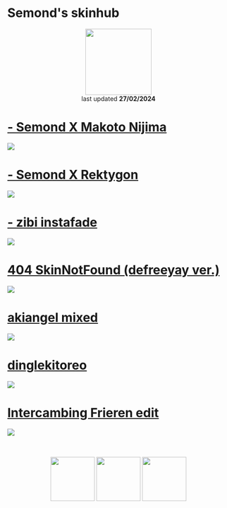 # Semond's skinhub

<p align="center">
<a href="https://osu.ppy.sh/users/18592109">
  <img src="https://a.ppy.sh/18592108"  
       width="150"
       height="150"></a>
<br>
last updated <b>27/02/2024</b>
</p>

# [- Semond X Makoto Nijima](https://github.com/ryancranie/skinhub/raw/tyfh/player/semond/-%20Semond%20X%20Makoto%20Nijima.osk)
[![](https://i.imgur.com/sEQl3qS.jpeg)](https://github.com/ryancranie/skinhub/raw/tyfh/player/semond/-%20Semond%20X%20Makoto%20Nijima.osk)

# [- Semond X Rektygon](https://github.com/ryancranie/skinhub/raw/tyfh/player/semond/-%20Semond%20X%20Rektygon.osk)
[![](https://i.imgur.com/WNpq70Z.jpeg)](https://github.com/ryancranie/skinhub/raw/tyfh/player/semond/-%20Semond%20X%20Rektygon.osk)

# [- zibi instafade](https://github.com/ryancranie/skinhub/raw/tyfh/player/semond/-%20zibi%20instafade.osk)
[![](https://i.imgur.com/m3Mx2TT.jpeg)](https://github.com/ryancranie/skinhub/raw/tyfh/player/semond/-%20zibi%20instafade.osk)

# [404 SkinNotFound (defreeyay ver.)](https://github.com/ryancranie/skinhub/raw/tyfh/player/semond/404%20SkinNotFound%20(defreeyay%20ver.).osk)
[![](https://i.imgur.com/4VAFhTS.jpeg)](https://github.com/ryancranie/skinhub/raw/tyfh/player/semond/404%20SkinNotFound%20(defreeyay%20ver.).osk)

# [akiangel mixed](https://github.com/ryancranie/skinhub/raw/tyfh/player/semond/akiangel%20mixed.osk)
[![](https://i.imgur.com/VzMOt6H.jpeg)](https://github.com/ryancranie/skinhub/raw/tyfh/player/semond/akiangel%20mixed.osk)

# [dinglekitoreo](https://github.com/Semond4/Skins/raw/tyfh/player/semond/dinglekitoreo.osk)
[![](https://i.imgur.com/pIaWkb1.jpg)](https://github.com/Semond4/Skins/raw/tyfh/player/semond/dinglekitoreo.osk)

# [Intercambing Frieren edit](https://github.com/Semond4/Skins/raw/tyfh/player/semond/Scylla%20Merami.osk)
[![](https://i.imgur.com/2npV2bc.jpeg)](https://github.com/Semond4/Skins/raw/tyfh/player/semond/Scylla%20Merami.osk)


<p align="center">
  <br></br>
  <a href="https://www.twitch.tv/semondlive">
  <img src="https://i.imgur.com/HM030lk.png" 
       width="100" 
       height="100"></a>
  <a href="https://www.youtube.com/channel/UCrtXOKU9jeGjnzYqnA4HA0Q">
  <img src="https://i.imgur.com/YWbDUUy.png"  
       width="100" 
       height="100"></a>
  <a href="https://twitter.com/Semond_">
  <img src="https://i.imgur.com/PUQ5uWf.png" 
       width="100" 
       height="100"></a>
  <br></br>
 
 </p>



